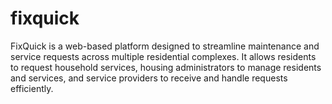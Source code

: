 # fixquick
FixQuick is a web-based platform designed to streamline maintenance and service requests across multiple residential complexes. It allows residents to request household services, housing administrators to manage residents and services, and service providers to receive and handle requests efficiently.
